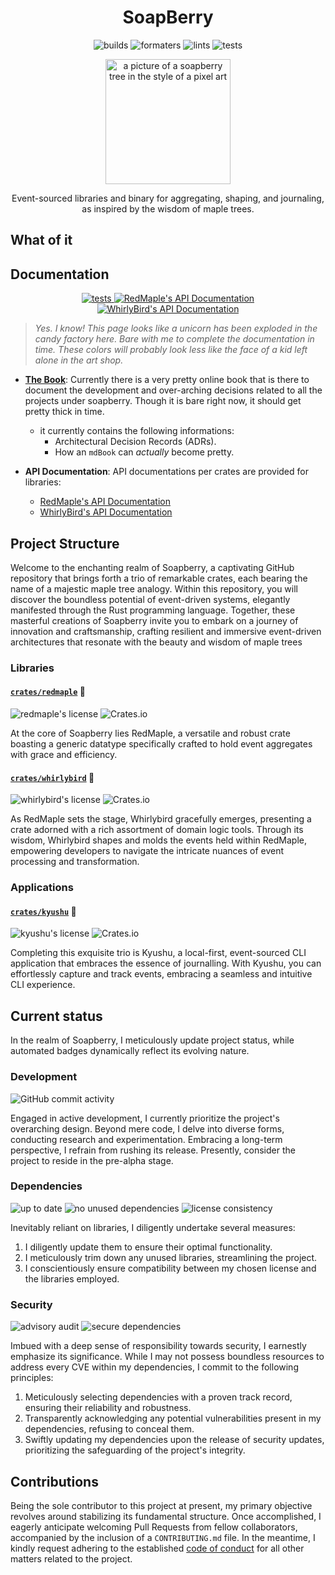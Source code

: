 <h1 align="center">
  SoapBerry
</h1>


<p align="center">
  <img alt="builds" src="https://img.shields.io/github/actions/workflow/status/amirography/soapberry/cargo-build.yml?color=%23eed49f&label=build&logo=Rust&logoColor=%23eed49f&style=for-the-badge">
  <img alt="formaters" src="https://img.shields.io/github/actions/workflow/status/amirography/soapberry/cargo-fmt.yml?color=%23a6da95&label=formatted&logo=Rust&logoColor=%23a6da95&style=for-the-badge">
  <img alt="lints" src="https://img.shields.io/github/actions/workflow/status/amirography/soapberry/cargo-clippy.yml?color=%23f5bde6&label=lints&logo=Rust&logoColor=%23f5bde6&style=for-the-badge">
  <img alt="tests" src="https://img.shields.io/github/actions/workflow/status/amirography/soapberry/cargo-test.yml?color=%23f0c6c6&label=tests&logo=Rust&logoColor=%23f0c6c6&style=for-the-badge">
</p>

<p align="center">
  <img width="200" src="./assets/soapberry.png" alt="a picture of a soapberry tree in the style of a pixel art">
</p>

<p align="center">
Event-sourced libraries and binary for aggregating, shaping, and journaling, as inspired by the wisdom of maple trees.
</p>

## What of it

## Documentation
<p align="center">
  <a href="https://amirography.github.io/soapberry/">
    <img alt="tests" src="https://img.shields.io/static/v1?label=documentation&message=mdbook&color=c6a0f6&logo=Rust&logoColor=c6a0f6&style=for-the-badge">
  </a>
  <a href="https://docs.rs/redmaple/latest/redmaple/">
    <img alt="RedMaple's API Documentation" src="https://img.shields.io/static/v1?label=RedMaple&message=docs.rs&color=f5a97f&logo=Rust&logoColor=f5a97f&style=for-the-badge">
  </a>
  <a href="https://docs.rs/whirlybird/latest/whirlybird/">
    <img alt="WhirlyBird's API Documentation" src="https://img.shields.io/static/v1?label=WhirlyBird&message=docs.rs&color=f5a97f&logo=Rust&logoColor=f5a97f&style=for-the-badge">
  </a>
</p>

> *Yes. I know! This page looks like a unicorn has been exploded in the candy factory here. Bare with me to complete the documentation in time. These colors will probably look less like the face of a kid left alone in the art shop.* 

- [**The Book**](https://amirography.github.io/soapberry/): Currently there is a very pretty online book that is
  there to document the development and over-arching
  decisions related to all the projects under soapberry.
  Though it is bare right now, it should get pretty thick in time.
  - it currently contains the following informations:
    - Architectural Decision Records (ADRs).
    - How an `mdBook` can *actually* become pretty.

- **API Documentation**: API documentations per crates are provided for libraries:
  - [RedMaple's API Documentation](https://docs.rs/redmaple/latest/redmaple/) 
  - [WhirlyBird's API Documentation](https://docs.rs/whirlybird/latest/whirlybird/) 
 
  

## Project Structure

Welcome to the enchanting realm of Soapberry, a captivating GitHub repository that brings forth a trio of remarkable crates, each bearing the name of a majestic maple tree analogy.
Within this repository, you will discover the boundless potential of event-driven systems, elegantly manifested through the Rust programming language.
Together, these masterful creations of Soapberry invite you to embark on a journey of innovation and craftsmanship, crafting resilient and immersive event-driven architectures that resonate with the beauty and wisdom of maple trees


### Libraries

#### [`crates/redmaple`](./crates/redmaple) :deciduous_tree: 
<img alt="redmaple's license" src="https://img.shields.io/crates/l/redmaple?color=f4dbd6&label=license&style=flat-square"> ![Crates.io](https://img.shields.io/crates/v/redmaple?color=8bd5ca&label=version&logo=rust&logoColor=8bd5ca&style=flat-square)

At the core of Soapberry lies RedMaple,
a versatile and robust crate boasting a generic datatype specifically crafted to hold event aggregates with grace and efficiency.

####  [`crates/whirlybird`](./crates/whirlybird) :fallen_leaf:

<img alt="whirlybird's license" src="https://img.shields.io/crates/l/whirlybird?color=f4dbd6&label=license&style=flat-square"> ![Crates.io](https://img.shields.io/crates/v/whirlybird?color=8bd5ca&label=version&logo=rust&logoColor=8bd5ca&style=flat-square)

As RedMaple sets the stage, Whirlybird gracefully emerges, presenting a crate adorned with a rich assortment of domain logic tools.
Through its wisdom, Whirlybird shapes and molds the events held within RedMaple, empowering developers to navigate the intricate nuances of event processing and transformation.


### Applications

#### [`crates/kyushu`](./crates/kyushu) :notebook_with_decorative_cover:
<img alt="kyushu's license" src="https://img.shields.io/crates/l/kyushu?color=f4dbd6&label=license&style=flat-square"> ![Crates.io](https://img.shields.io/crates/v/kyushu?color=8bd5ca&label=version&logo=rust&logoColor=8bd5ca&style=flat-square)  

Completing this exquisite trio is Kyushu, a local-first, event-sourced CLI application that embraces the essence of journalling.
With Kyushu, you can effortlessly capture and track events, embracing a seamless and intuitive CLI experience.


## Current status

In the realm of Soapberry,
I meticulously update project status, while automated badges dynamically reflect its evolving nature.


### Development


<img alt="GitHub commit activity" src="https://img.shields.io/github/commit-activity/y/amirography/soapberry?color=%238bd5ca&logo=git&logoColor=%238bd5ca&style=for-the-badge">

Engaged in active development, I currently prioritize the project's overarching design.
Beyond mere code, I delve into diverse forms, conducting research and experimentation.
Embracing a long-term perspective, I refrain from rushing its release.
Presently, consider the project to reside in the pre-alpha stage.



### Dependencies

<p align="left">
  <img alt="up to date" src="https://img.shields.io/github/actions/workflow/status/amirography/soapberry/cargo-outdated.yml?color=%237dc4e4&label=up-to-date&logo=Rust&logoColor=%237dc4e4&style=for-the-badge">
  <img alt="no unused dependencies" src="https://img.shields.io/github/actions/workflow/status/amirography/soapberry/cargo-udep.yml?color=%23a6da95&label=no-unused&logo=Rust&logoColor=%23a6da95&style=for-the-badge">
  <img alt="license consistency" src="https://img.shields.io/github/actions/workflow/status/amirography/soapberry/cargo-deny.yml?color=%238aadf4&label=licenses-compatible&logo=Rust&logoColor=%238aadf4&style=for-the-badge">
</p>

Inevitably reliant on libraries, I diligently undertake several measures:
1. I diligently update them to ensure their optimal functionality.
2. I meticulously trim down any unused libraries, streamlining the project.
3. I conscientiously ensure compatibility between my chosen license and the libraries employed.

### Security

<p align="left">
  <img alt="advisory audit" src="https://img.shields.io/github/actions/workflow/status/amirography/soapberry/cargo-audit.yml?color=%23eed49f&label=audits&logo=Rust&logoColor=%23eed49f&style=for-the-badge">
  <img alt="secure dependencies" src="https://img.shields.io/github/actions/workflow/status/amirography/soapberry/cargo-pants.yml?color=%23f0c6c6&label=secure-dependencies&logo=Rust&logoColor=%23f0c6c6&style=for-the-badge">
</p>

Imbued with a deep sense of responsibility towards security, I earnestly emphasize its significance.
While I may not possess boundless resources to address every CVE within my dependencies, I commit to the following principles:
1. Meticulously selecting dependencies with a proven track record, ensuring their reliability and robustness.
2. Transparently acknowledging any potential vulnerabilities present in my dependencies, refusing to conceal them.
3. Swiftly updating my dependencies upon the release of security updates, prioritizing the safeguarding of the project's integrity.

## Contributions

Being the sole contributor to this project at present,
my primary objective revolves around stabilizing its fundamental structure. Once accomplished,
I eagerly anticipate welcoming Pull Requests from fellow collaborators, accompanied by the inclusion of a `CONTRIBUTING.md` file.
In the meantime, I kindly request adhering to the established [code of conduct](/CODE_OF_CONDUCT.md) for all other matters related to the project.
